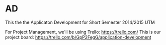 # AD
This the the Applicaton Development for Short Semester 2014/2015 UTM

For Project Management, we'll be using Trello: https://trello.com/
This is our project board: https://trello.com/b/GpP2FegG/application-development

